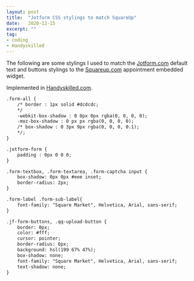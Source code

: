 ```yaml
---
layout: post
title:  "Jotform CSS stylings to match SquareUp"
date:   2020-12-15
excerpt: ""
tag:
- coding
- Handyskilled
---
```


The following are some stylings I used to match the [Jotform.com](https://jotform.com) default text and buttons stylings to the [Squareup.com](https://squareup.com) appointment embedded widget.

Implemented in [Handyskilled.com](https://handyskilled.com).

```html
.form-all {
    /* border : 1px solid #dcdcdc;
    */
    -webkit-box-shadow : 0 0px 0px rgba(0, 0, 0, 0);
    -moz-box-shadow : 0 px px rgba(0, 0, 0, 0);
    /* box-shadow : 0 3px 9px rgba(0, 0, 0, 0.1);
    */;
}

.jotform-form {
    padding : 0px 0 0 0;
}

.form-textbox, .form-textarea, .form-captcha input {
    box-shadow: 0px 0px #eee inset;
    border-radius: 2px;
}

.form-label .form-sub-label{
    font-family: "Square Market", Helvetica, Arial, sans-serif;
}

.jf-form-buttons, .qq-upload-button {
    border: 0px;
    color: #fff;
    cursor: pointer;
    border-radius: 6px;
    background: hsl(199 67% 47%);
    box-shadow: none;
    font-family: "Square Market", Helvetica, Arial, sans-serif;
    text-shadow: none;
}
```
